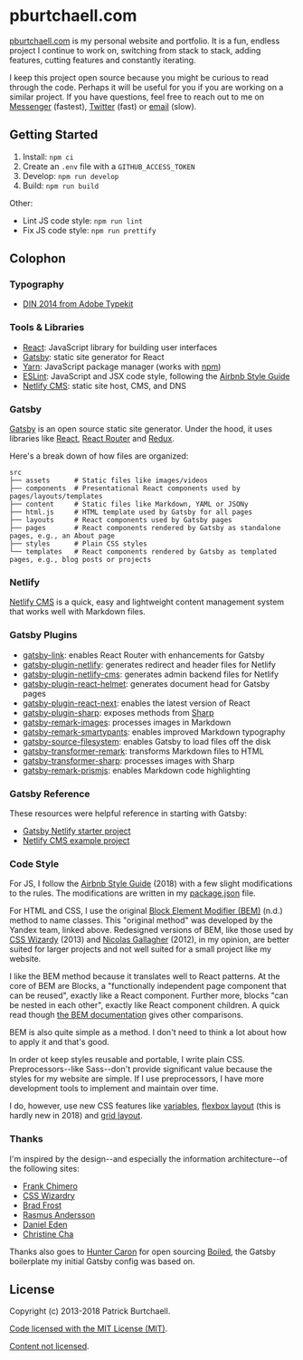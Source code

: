 [home]: https://pburtchaell.com
[react]: https://reactjs.org/
[react-router]: https://reacttraining.com/react-router/
[redux]: http://redux.js.org/
[gatsby]: https://www.gatsbyjs.org/
[netlify-cms]: https://www.netlifycms.org/
[npm]: http://npmjs.org/
[yarn]: https://yarnpkg.com/en/
[eslint]: https://eslint.org/
[din]: https://typekit.com/fonts/din-2014

# pburtchaell.com

[pburtchaell.com][home] is my personal website and portfolio. It is a fun, endless project I continue to work on, switching from stack to stack, adding features, cutting features and constantly iterating.

I keep this project open source because you might be curious to read through the code. Perhaps it will be useful for you if you are working on a similar project. If you have questions, feel free to reach out to me on [Messenger](https://m.me/pburtchaell) (fastest), [Twitter](https://twitter.com/pburtchaell) (fast) or [email](mailto:patrick@pburtchaell) (slow).

## Getting Started

1. Install: `npm ci`
2. Create an `.env` file with a `GITHUB_ACCESS_TOKEN`
3. Develop: `npm run develop`
4. Build: `npm run build`

Other:

- Lint JS code style: `npm run lint`
- Fix JS code style: `npm run prettify`

## Colophon

### Typography

- [DIN 2014 from Adobe Typekit][din]

### Tools & Libraries

- [React][react]: JavaScript library for building user interfaces
- [Gatsby][gatsby]: static site generator for React
- [Yarn][yarn]: JavaScript package manager (works with [npm][npm])
- [ESLint][eslint]: JavaScript and JSX code style, following the [Airbnb Style Guide](https://github.com/airbnb/javascript)
- [Netlify CMS][netlify-cms]: static site host, CMS, and DNS

### Gatsby

[Gatsby][gatsby] is an open source static site generator. Under the hood, it uses libraries like [React][react], [React Router][react-router] and [Redux][redux].

Here's a break down of how files are organized:

```
src
├── assets      # Static files like images/videos
├── components  # Presentational React components used by pages/layouts/templates
├── content     # Static files like Markdown, YAML or JSONy
├── html.js     # HTML template used by Gatsby for all pages
├── layouts     # React components used by Gatsby pages
├── pages       # React components rendered by Gatsby as standalone pages, e.g., an About page
├── styles      # Plain CSS styles
└── templates   # React components rendered by Gatsby as templated pages, e.g., blog posts or projects
```

### Netlify

[Netlify CMS][netlify-cms] is a quick, easy and lightweight content management system that works well with Markdown files.

### Gatsby Plugins

- [gatsby-link][1]: enables React Router with enhancements for Gatsby
- [gatsby-plugin-netlify][2]: generates redirect and header files for Netlify
- [gatsby-plugin-netlify-cms][3]: generates admin backend files for Netlify
- [gatsby-plugin-react-helmet][4]: generates document head for Gatsby pages
- [gatsby-plugin-react-next][5]: enables the latest version of React
- [gatsby-plugin-sharp][6]: exposes methods from [Sharp](https://github.com/lovell/sharp)
- [gatsby-remark-images][7]: processes images in Markdown
- [gatsby-remark-smartypants][8]: enables improved Markdown typography
- [gatsby-source-filesystem][9]: enables Gatsby to load files off the disk
- [gatsby-transformer-remark][10]: transforms Markdown files to HTML
- [gatsby-transformer-sharp][11]: processes images with Sharp
- [gatsby-remark-prismjs][12]: enables Markdown code highlighting

[1]: https://www.npmjs.com/package/gatsby-link
[2]: https://www.npmjs.com/package/gatsby-plugin-netlify
[3]: https://www.npmjs.com/package/gatsby-plugin-netlify-cms
[4]: https://www.npmjs.com/package/gatsby-plugin-react-helmet
[5]: https://www.npmjs.com/package/gatsby-plugin-react-next
[6]: https://www.npmjs.com/package/gatsby-plugin-sharp
[7]: https://www.npmjs.com/package/gatsby-remark-images
[8]: https://www.npmjs.com/package/gatsby-remark-smartypants
[9]: https://www.npmjs.com/package/gatsby-source-filesystem
[10]: https://www.npmjs.com/package/gatsby-transformer-remark
[11]: https://www.npmjs.com/package/gatsby-transformer-sharp
[12]: https://www.npmjs.com/package/gatsby-remark-prismjs

### Gatsby Reference

These resources were helpful reference in starting with Gatsby:

- [Gatsby Netlify starter project][12]
- [Netlify CMS example project][13]

[12]: https://github.com/AustinGreen/gatsby-starter-netlify-cms
[13]: https://github.com/netlify/netlify-cms/example

### Code Style

For JS, I follow the [Airbnb Style Guide](https://github.com/airbnb/javascript) (2018) with a few slight modifications to the rules. The modifications are written in my [package.json](/package.json) file.

For HTML and CSS, I use the original [Block Element Modifier (BEM)](https://tech.yandex.com/bem/) (n.d.) method to name classes. This "original method" was developed by the Yandex team, linked above. Redesigned versions of BEM, like those used by [CSS Wizardy](https://csswizardry.com/2013/01/mindbemding-getting-your-head-round-bem-syntax/) (2013) and [Nicolas Gallagher](http://nicolasgallagher.com/about-html-semantics-front-end-architecture/) (2012), in my opinion, are better suited for larger projects and not well suited for a small project like my website.

I like the BEM method because it translates well to React patterns. At the core of BEM are Blocks, a "functionally independent page component that can be reused", exactly like a React component. Further more, blocks "can be nested in each other", exactly like React component children. A quick read though [the BEM documentation](https://en.bem.info/methodology/quick-start/) gives other comparisons.

BEM is also quite simple as a method. I don't need to think a lot about how to apply it and that's good.

In order ot keep styles reusable and portable, I write plain CSS. Preprocessors--like Sass--don't provide significant value because the styles for my website are simple. If I use preprocessors, I have more development tools to implement and maintain over time.

I do, however, use new CSS features like [variables](https://caniuse.com/#feat=css-variables), [flexbox layout](https://caniuse.com/#feat=flexbox) (this is hardly new in 2018) and [grid layout](https://caniuse.com/#feat=css-grid).

### Thanks

I'm inspired by the design--and especially the information architecture--of the following sites:

- [Frank Chimero](https://frankchimero.com/)
- [CSS Wizardry](https://csswizardry.com/)
- [Brad Frost](http://bradfrost.com/)
- [Rasmus Andersson](https://rsms.me/)
- [Daniel Eden](https://daneden.me/)
- [Christine Cha](https://christinecha.com/)

Thanks also goes to [Hunter Caron](https://github.com/huntercaron) for open sourcing [Boiled](https://github.com/huntercaron/boiled), the Gatsby boilerplate my initial Gatsby config was based on.

## License

Copyright (c) 2013-2018 Patrick Burtchaell.

[Code licensed with the MIT License (MIT)](/CODE-LICENSE).

[Content not licensed](/CONTENT-LICENSE).

